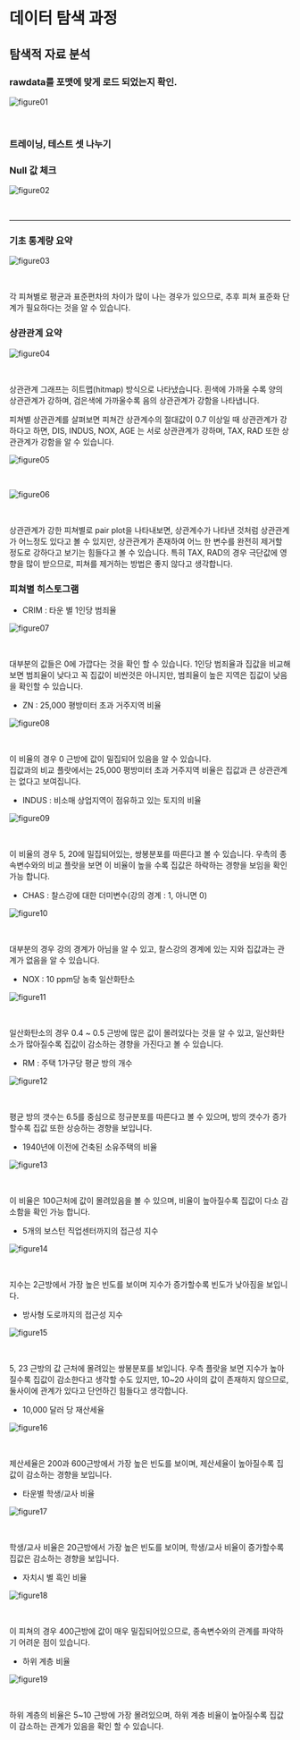 # 데이터 탐색 과정

## 탐색적 자료 분석

### rawdata를 포맷에 맞게 로드 되었는지 확인. <br />

![figure01](/pictures/eda01.JPG)

<br />

### 트레이닝, 테스트 셋 나누기 <br />

### Null 값 체크 <br />

![figure02](/pictures/eda02.JPG)

<br />

--------------------------------

### 기초 통계량 요약 <br />

![figure03](/pictures/eda03.jpg)

<br />

각 피쳐별로 평균과 표준편차의 차이가 많이 나는 경우가 있으므로, 추후 피쳐 표준화 단계가 필요하다는 것을 알 수 있습니다. 

### 상관관계 요약 <br />

![figure04](/pictures/eda04.JPG)

<br />

상관관계 그래프는 히트맵(hitmap) 방식으로 나타냈습니다.
흰색에 가까울 수록 양의 상관관계가 강하며, 
검은색에 가까울수록 음의 상관관계가 강함을 나타냅니다. 

피쳐별 상관관계를 살펴보면 피쳐간 상관계수의 절대값이 0.7 이상일 때 상관관계가 강하다고 하면, 
DIS, INDUS, NOX, AGE 는 서로 상관관계가 강하며, 
TAX, RAD 또한 상관관계가 강함을 알 수 있습니다. 
<br />

![figure05](/pictures/eda05.JPG)

<br />


![figure06](/pictures/eda06.JPG)

<br />


상관관계가 강한 피쳐별로 pair plot을 나타내보면,
상관계수가 나타낸 것처럼 상관관계가 어느정도 있다고 볼 수 있지만,
상관관계가 존재하여 어느 한 변수를 완전히 제거할 정도로 강하다고 보기는 힘들다고 볼 수 있습니다. 
특히 TAX, RAD의 경우 극단값에 영향을 많이 받으므로, 피쳐를 제거하는 방법은 좋지 않다고 생각합니다. 
<br />

### 피쳐별 히스토그램

* CRIM : 타운 별 1인당 범죄율

![figure07](/pictures/eda07.JPG)

<br />

대부분의 값들은 0에 가깝다는 것을 확인 할 수 있습니다. 
1인당 범죄율과 집값을 비교해보면 범죄율이 낮다고 꼭 집값이 비싼것은 아니지만, 
범죄율이 높은 지역은 집값이 낮음을 확인할 수 있습니다.


* ZN : 25,000 평방미터 초과 거주지역 비율

![figure08](/pictures/eda08.JPG)

<br />

이 비율의 경우 0 근방에 값이 밀집되어 있음을 알 수 있습니다.  
집값과의 비교 플랏에서는 25,000 평방미터 초과 거주지역 비율은 집값과 큰 상관관계는 없다고 보여집니다.


* INDUS : 비소매 상업지역이 점유하고 있는 토지의 비율 

![figure09](/pictures/eda09.JPG)

<br />

이 비율의 경우 5, 20에 밀집되어있는, 쌍봉분포를 따른다고 볼 수 있습니다. 
우측의 종속변수와의 비교 플랏을 보면 이 비율이 높을 수록 집값은 하락하는 경향을 보임을 확인 가능 합니다. 


* CHAS : 찰스강에 대한 더미변수(강의 경계 : 1, 아니면 0)

![figure10](/pictures/eda10.JPG)

<br />

대부분의 경우 강의 경계가 아님을 알 수 있고, 찰스강의 경계에 있는 지와 집값과는 관계가 없음을 알 수 있습니다. 


* NOX : 10 ppm당 농축 일산화탄소

![figure11](/pictures/eda11.JPG)

<br />

일산화탄소의 경우 0.4 ~ 0.5 근방에 많은 값이 몰려있다는 것을 알 수 있고, 
일산화탄소가 많아질수록 집값이 감소하는 경향을 가진다고 볼 수 있습니다. 


* RM : 주택 1가구당 평균 방의 개수 

![figure12](/pictures/eda12.JPG)

<br />

평균 방의 갯수는 6.5를 중심으로 정규분포를 따른다고 볼 수 있으며, 
방의 갯수가 증가할수록 집값 또한 상승하는 경향을 보입니다. 


* 1940년에 이전에 건축된 소유주택의 비율

![figure13](/pictures/eda13.JPG)

<br />

이 비율은 100근처에 값이 몰려있음을 볼 수 있으며, 
비율이 높아질수록 집값이 다소 감소함을 확인 가능 합니다. 


* 5개의 보스턴 직업센터까지의 접근성 지수

![figure14](/pictures/eda14.JPG)

<br />

지수는 2근방에서 가장 높은 빈도를 보이며 지수가 증가할수록 빈도가 낮아짐을 보입니다. 



* 방사형 도로까지의 접근성 지수 

![figure15](/pictures/eda15.JPG)

<br />

5, 23 근방의 값 근처에 몰려있는 쌍봉분포를 보입니다. 
우측 플랏을 보면 지수가 높아질수록 집값이 감소한다고 생각할 수도 있지만, 
10~20 사이의 값이 존재하지 않으므로, 둘사이에 관계가 있다고 단언하긴 힘들다고 생각합니다.

* 10,000 달러 당 재산세율

![figure16](/pictures/eda16.JPG)

<br />

제산세율은 200과 600근방에서 가장 높은 빈도를 보이며, 
제산세율이 높아질수록 집값이 감소하는 경향을 보입니다. 


* 타운별 학생/교사 비율

![figure17](/pictures/eda17.JPG)

<br />

학생/교사 비율은 20근방에서 가장 높은 빈도를 보이며, 
학생/교사 비율이 증가할수록 집값은 감소하는 경향을 보입니다. 


* 자치시 별 흑인 비율

![figure18](/pictures/eda18.JPG)

<br />

이 피쳐의 경우 400근방에 값이 매우 밀집되어있으므로, 
종속변수와의 관계를 파악하기 어려운 점이 있습니다. 


* 하위 계층 비율

![figure19](/pictures/eda19.JPG)

<br />

하위 계층의 비율은 5~10 근방에 가장 몰려있으며, 
하위 계층 비율이 높아질수록 집값이 감소하는 관계가 있음을 확인 할 수 있습니다.

